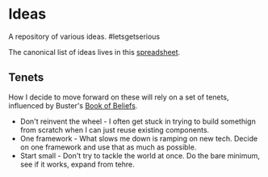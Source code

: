 # Ideas

A repository of various ideas. #letsgetserious

The canonical list of ideas lives in this [spreadsheet](https://docs.google.com/spreadsheets/d/1c3K0gINyt0ROCtUs0U_vtU1J3NbbkrOuaCCVCLYTidY/edit#gid=0).

## Tenets

How I decide to move forward on these will rely on a set of tenets, influenced by Buster's [Book of Beliefs](https://github.com/busterbenson/public/blob/master/book-of-beliefs.md).

- Don't reinvent the wheel - I often get stuck in trying to build somethign from scratch when I can just reuse existing components.
- One framework - What slows me down is ramping on new tech. Decide on one framework and use that as much as possible.
- Start small - Don't try to tackle the world at once. Do the bare minimum, see if it works, expand from tehre.